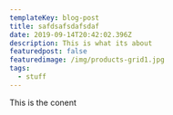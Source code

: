 ```yaml
---
templateKey: blog-post
title: safdsafsdafsdaf
date: 2019-09-14T20:42:02.396Z
description: This is what its about
featuredpost: false
featuredimage: /img/products-grid1.jpg
tags:
  - stuff
---
```

This is the conent
